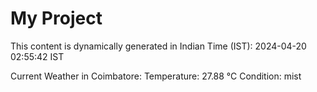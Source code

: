 # My Project

This content is dynamically generated in Indian Time (IST): 2024-04-20 02:55:42 IST


Current Weather in Coimbatore:
Temperature: 27.88 °C
Condition: mist
